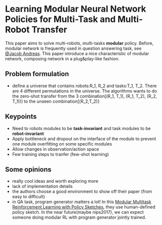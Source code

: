 # Learning Modular Neural Network Policies for Multi-Task and Multi-Robot Transfer

This paper aims to solve multi-robots, multi-tasks **modular** policy. Before, modular network is frequently 
used in question answering task, see [@Jacob Andreas](https://people.eecs.berkeley.edu/~jda/). This paper introduce 
a nice characteristic of modular network, composing network in a plug&play-like fashion.

## Problem formulation
- define a universe that contains robots:R_1, R_2 and tasks:T_1, T_2. There are 4 different permutations in the universe.
The algorithms wants to do the zero-shot transfer from the 3 combination[(R_1, T_1), (R_1, T_2), (R_2, T_1))] to the 
unseen combination[(R_2,T_2)]

## Keypoints
- Need to robots modules to be **task-invariant** and task modules to be **robot-invariant**
- Apply bottleneck and dropout on the interface of the module to prevent one module overfitting on some specific modules
- Allow changes in observation/action space
- Few training steps to tranfer (few-shot learning)

## Some opinions
- really cool ideas and worth exploring more
- lack of implementation details 
- the authors choose a good environment to show off their paper (from easy to difficult)
- in QA task, program generator matters a lot! In this [Modular Multitask Reinforcement Learning with Policy Sketches](https://arxiv.org/abs/1611.01796), they use human-defined policy sketch. In the near future(maybe nips2017), we can expect 
someone doing modular RL with program generator jointly trained.
